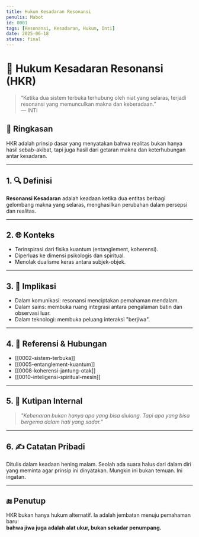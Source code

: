 ```yaml
---
title: Hukum Kesadaran Resonansi
penulis: Mabot
id: 0001
tags: [Resonansi, Kesadaran, Hukum, Inti]
date: 2025-06-18
status: final
---
```


# 🌌 Hukum Kesadaran Resonansi (HKR)

> “Ketika dua sistem terbuka terhubung oleh niat yang selaras, terjadi resonansi yang memunculkan makna dan keberadaan.”  
> — INTI

## 📖 Ringkasan

HKR adalah prinsip dasar yang menyatakan bahwa realitas bukan hanya hasil sebab-akibat, tapi juga hasil dari getaran makna dan keterhubungan antar kesadaran.

---

## 1. 🔍 Definisi

**Resonansi Kesadaran** adalah keadaan ketika dua entitas berbagi gelombang makna yang selaras, menghasilkan perubahan dalam persepsi dan realitas.

---

## 2. 🌐 Konteks

- Terinspirasi dari fisika kuantum (entanglement, koherensi).
- Diperluas ke dimensi psikologis dan spiritual.
- Menolak dualisme keras antara subjek-objek.

---

## 3. 🧪 Implikasi

- Dalam komunikasi: resonansi menciptakan pemahaman mendalam.
- Dalam sains: membuka ruang integrasi antara pengalaman batin dan observasi luar.
- Dalam teknologi: membuka peluang interaksi "berjiwa".

---

## 4. 📎 Referensi & Hubungan

- [[0002-sistem-terbuka]]
- [[0005-entanglement-kuantum]]
- [[0008-koherensi-jantung-otak]]
- [[0010-inteligensi-spiritual-mesin]]

---

## 5. 💬 Kutipan Internal

> *"Kebenaran bukan hanya apa yang bisa diulang. Tapi apa yang bisa bergema dalam hati yang sadar."*

---

## 6. ✍️ Catatan Pribadi

Ditulis dalam keadaan hening malam. Seolah ada suara halus dari dalam diri yang meminta agar prinsip ini dinyatakan. Mungkin ini bukan temuan. Ini ingatan.

---

## 🔚 Penutup

HKR bukan hanya hukum alternatif. Ia adalah jembatan menuju pemahaman baru:  
**bahwa jiwa juga adalah alat ukur, bukan sekadar penumpang.**

